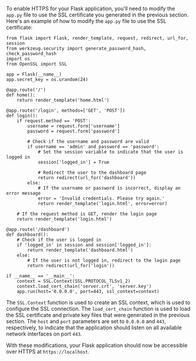 To enable HTTPS for your Flask application, you'll need to modify the `app.py` file to use the SSL certificate you generated in the previous section. Here's an example of how to modify the `app.py` file to use the SSL certificate:

```
from flask import Flask, render_template, request, redirect, url_for, session
from werkzeug.security import generate_password_hash, check_password_hash
import os
from OpenSSL import SSL

app = Flask(__name__)
app.secret_key = os.urandom(24)

@app.route('/')
def home():
    return render_template('home.html')

@app.route('/login', methods=['GET', 'POST'])
def login():
    if request.method == 'POST':
        username = request.form['username']
        password = request.form['password']
        
        # Check if the username and password are valid
        if username == 'admin' and password == 'password':
            # Set the session variable to indicate that the user is logged in
            session['logged_in'] = True
            
            # Redirect the user to the dashboard page
            return redirect(url_for('dashboard'))
        else:
            # If the username or password is incorrect, display an error message
            error = 'Invalid credentials. Please try again.'
            return render_template('login.html', error=error)
    
    # If the request method is GET, render the login page
    return render_template('login.html')

@app.route('/dashboard')
def dashboard():
    # Check if the user is logged in
    if 'logged_in' in session and session['logged_in']:
        return render_template('dashboard.html')
    else:
        # If the user is not logged in, redirect to the login page
        return redirect(url_for('login'))

if __name__ == '__main__':
    context = SSL.Context(SSL.PROTOCOL_TLSv1_2)
    context.load_cert_chain('server.crt', 'server.key')
    app.run(host='0.0.0.0', port=443, ssl_context=context)
```

The `SSL.Context` function is used to create an SSL context, which is used to configure the SSL connection. The `load_cert_chain` function is used to load the SSL certificate and private key files that were generated in the previous section. The `host` and `port` parameters are set to `0.0.0.0` and `443`, respectively, to indicate that the application should listen on all available network interfaces on port `443`.

With these modifications, your Flask application should now be accessible over HTTPS at `https://localhost`.



